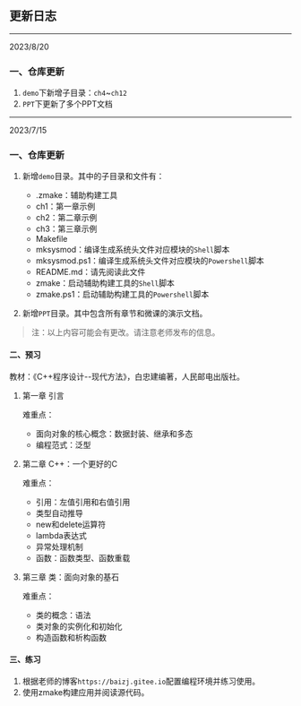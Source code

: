 ## 更新日志

---

2023/8/20

### 一、仓库更新
1. `demo`下新增子目录：`ch4`~`ch12`
2. `PPT`下更新了多个PPT文档

---

2023/7/15

### 一、仓库更新
1. 新增`demo`目录。其中的子目录和文件有：
	- .zmake：辅助构建工具
	- ch1：第一章示例
	- ch2：第二章示例
	- ch3：第三章示例
	- Makefile
	- mksysmod：编译生成系统头文件对应模块的`Shell`脚本
	- mksysmod.ps1：编译生成系统头文件对应模块的`Powershell`脚本
	- README.md：请先阅读此文件
	- zmake：启动辅助构建工具的`Shell`脚本
	- zmake.ps1：启动辅助构建工具的`Powershell`脚本

2. 新增`PPT`目录。其中包含所有章节和微课的演示文档。

>注：以上内容可能会有更改。请注意老师发布的信息。

#### 二、预习

教材：《C++程序设计--现代方法》，白忠建编著，人民邮电出版社。

1. 第一章 引言
   
	难重点：
	- 面向对象的核心概念：数据封装、继承和多态
	- 编程范式：泛型

2. 第二章 C++：一个更好的C

	难重点：
	- 引用：左值引用和右值引用
	- 类型自动推导
	- new和delete运算符
	- lambda表达式
	- 异常处理机制
	- 函数：函数类型、函数重载
    
3. 第三章 类：面向对象的基石

	难重点：
	- 类的概念：语法
	- 类对象的实例化和初始化
	- 构造函数和析构函数
   
#### 三、练习
1. 根据老师的博客`https://baizj.gitee.io`配置编程环境并练习使用。
2. 使用zmake构建应用并阅读源代码。
